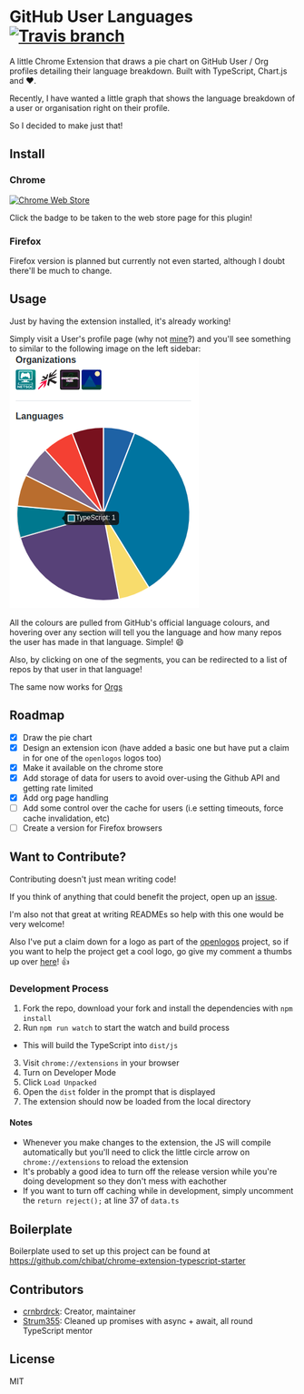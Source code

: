 # GitHub User Languages [![Travis branch](https://img.shields.io/travis/crnbrdrck/github-user-languages/master.svg)](https://travis-ci.org/crnbrdrck/github-user-languages)


A little Chrome Extension that draws a pie chart on GitHub User / Org profiles detailing their language breakdown. Built with TypeScript, Chart.js and :heart:.

Recently, I have wanted a little graph that shows the language breakdown of a user or organisation right on their profile.

So I decided to make just that!

## Install
### Chrome
[![Chrome Web Store](https://img.shields.io/chrome-web-store/v/kikdmnikeponomghepmfipgiijlmfhfl.svg)](https://chrome.google.com/webstore/detail/github-user-languages/kikdmnikeponomghepmfipgiijlmfhfl)

Click the badge to be taken to the web store page for this plugin!

### Firefox
Firefox version is planned but currently not even started, although I doubt there'll be much to change.

## Usage
Just by having the extension installed, it's already working!

Simply visit a User's profile page (why not [mine](https://github.com/crnbrdrck)?) and you'll see something to similar to the following image on the left sidebar: ![github-user-languages demo](./demo.png)

All the colours are pulled from GitHub's official language colours, and hovering over any section will tell you the language and how many repos the user has made in that language. Simple! :smile:

Also, by clicking on one of the segments, you can be redirected to a list of repos by that user in that language!

The same now works for [Orgs](https://github.com/github)

## Roadmap

- [x] Draw the pie chart
- [x] Design an extension icon (have added a basic one but have put a claim in for one of the `openlogos` logos too)
- [x] Make it available on the chrome store
- [x] Add storage of data for users to avoid over-using the Github API and getting rate limited
- [x] Add org page handling
- [ ] Add some control over the cache for users (i.e setting timeouts, force cache invalidation, etc)
- [ ] Create a version for Firefox browsers

## Want to Contribute?
Contributing doesn't just mean writing code!

If you think of anything that could benefit the project, open up an [issue](https://github.com/crnbrdrck/github-user-langs/issues).

I'm also not that great at writing READMEs so help with this one would be very welcome!

Also I've put a claim down for a logo as part of the [openlogos](https://github.com/arasatasaygin/openlogos/) project, so if you want to help the project get a cool logo, go give my comment a thumbs up over [here](https://github.com/arasatasaygin/openlogos/issues/12)! :+1:

### Development Process
1. Fork the repo, download your fork and install the dependencies with `npm install`
2. Run `npm run watch` to start the watch and build process
  - This will build the TypeScript into `dist/js`
3. Visit `chrome://extensions` in your browser
4. Turn on Developer Mode
5. Click `Load Unpacked`
6. Open the `dist` folder in the prompt that is displayed
7. The extension should now be loaded from the local directory

#### Notes
- Whenever you make changes to the extension, the JS will compile automatically but you'll need to click the little circle arrow on `chrome://extensions` to reload the extension
- It's probably a good idea to turn off the release version while you're doing development so they don't mess with eachother
- If you want to turn off caching while in development, simply uncomment the `return reject();` at line 37 of `data.ts`

## Boilerplate
Boilerplate used to set up this project can be found at https://github.com/chibat/chrome-extension-typescript-starter

## Contributors
- [crnbrdrck](https://github.com/crnbrdrck): Creator, maintainer
- [Strum355](https://github.com/strum355): Cleaned up promises with async + await, all round TypeScript mentor

## License
MIT
